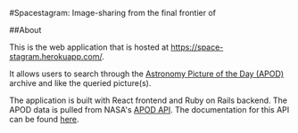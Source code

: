 #Spacestagram: Image-sharing from the final frontier of

##About

This is the web application that is hosted at https://space-stagram.herokuapp.com/.

It allows users to search through the [Astronomy Picture of the Day (APOD)](https://apod.nasa.gov/apod/astropix.html) archive and like the queried picture(s). 

The application is built with React frontend and Ruby on Rails backend. The APOD data is pulled from NASA's [APOD API](https://api.nasa.gov/). The documentation for this API can be found [here](https://github.com/nasa/apod-api).